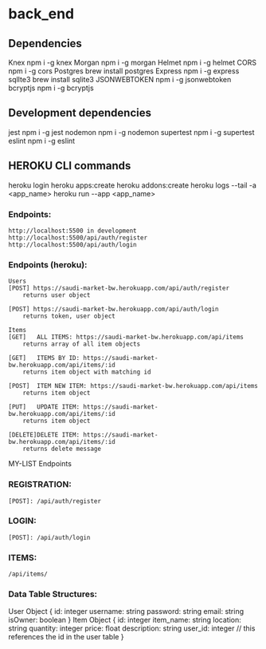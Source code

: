 # back_end

## Dependencies
  Knex
    npm i -g knex
  Morgan
    npm i -g morgan
  Helmet
    npm i -g helmet
  CORS
    npm i -g cors
  Postgres
    brew install postgres
  Express
    npm i -g express
  sqlIte3
    brew install sqlite3
  JSONWEBTOKEN
    npm i -g jsonwebtoken
  bcryptjs
    npm i -g bcryptjs
  
## Development dependencies
  jest
    npm i -g jest
  nodemon
    npm i -g nodemon
  supertest
    npm i -g supertest
  eslint
    npm i -g eslint


## HEROKU CLI commands
heroku login
heroku apps:create
heroku addons:create
heroku logs --tail -a <app_name>
heroku run --app <app_name>

### Endpoints:
    http://localhost:5500 in development
    http://localhost:5500/api/auth/register 
    http://localhost:5500/api/auth/login


### Endpoints (heroku):
    Users
    [POST] https://saudi-market-bw.herokuapp.com/api/auth/register
        returns user object

    [POST] https://saudi-market-bw.herokuapp.com/api/auth/login
        returns token, user object

    Items
    [GET]   ALL ITEMS: https://saudi-market-bw.herokuapp.com/api/items
        returns array of all item objects

    [GET]   ITEMS BY ID: https://saudi-market-bw.herokuapp.com/api/items/:id
        returns item object with matching id

    [POST]  ITEM NEW ITEM: https://saudi-market-bw.herokuapp.com/api/items
        returns item object

    [PUT]   UPDATE ITEM: https://saudi-market-bw.herokuapp.com/api/items/:id
        returns item object

    [DELETE]DELETE ITEM: https://saudi-market-bw.herokuapp.com/api/items/:id
        returns delete message

MY-LIST Endpoints


### REGISTRATION:    
    [POST]: /api/auth/register

### LOGIN:
    [POST]: /api/auth/login

### ITEMS:

    /api/items/


### Data Table Structures: 
User Object
{
  id: integer
  username: string
  password: string 
  email: string
  isOwner: boolean
}
Item Object
{
  id: integer
  item_name: string
  location: string
  quantity: integer
  price: float
  description: string
  user_id: integer // this references the id in the user table
}

